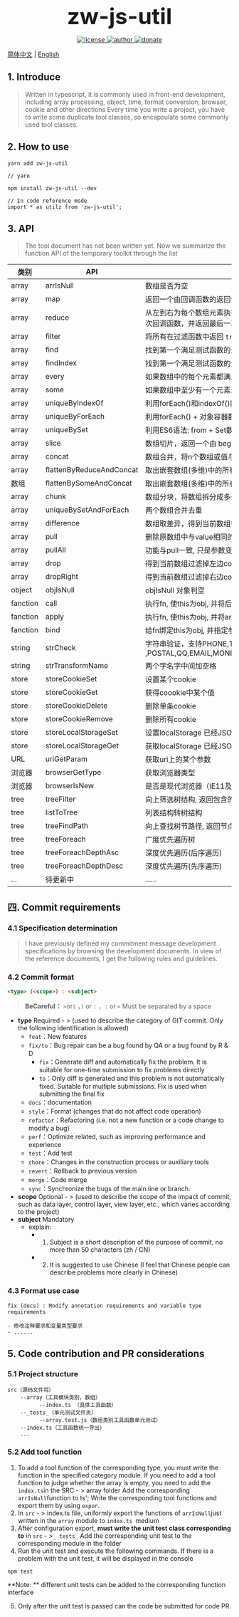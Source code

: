 <p align="center">
<b style="font-size:50px">zw-js-util</b>
</p>
<p align="center">
  <a href="https://github.com/PanJiaChen/vue-element-admin/blob/master/LICENSE">
    <img src="https://img.shields.io/github/license/mashape/apistatus.svg" alt="license">
  </a>
  <a href="https://blog.xiaoandx.club">
    <img src="https://img.shields.io/badge/author-WEI.ZHOU-brightgreen.svg" alt="author">
  </a>
  <a href="https://github.com/xiaoandx/exam">
    <img src="https://img.shields.io/badge/versions-1.0.0-brightgreen" alt="donate">
  </a>
</p>


 [简体中文](/README.md) |  [English ](/)



## 1. Introduce
> Written in typescript, it is commonly used in front-end development, including array processing, object, time, format conversion, browser, cookie and other directions
> Every time you write a project, you have to write some duplicate tool classes, so encapsulate some commonly used tool classes.



## 2. How to use

```
yarn add zw-js-util

// yarn

npm install zw-js-util --dev

// In code reference mode
import * as utilz from 'zw-js-util';
```



## 3. API

> The tool document has not been written yet. Now we summarize the function API of the temporary toolkit through the list

| 类别 | API       | 说明         |
| ---- | --------- | ------------ |
| array | arrIsNull | 数组是否为空 |
| array | map | 返回一个由回调函数的返回值组成的新数组 |
| array | reduce | 从左到右为每个数组元素执行一次回调函数，并把上次回调函数的返回值放在一个暂存器中传给下次回调函数，并返回最后一次回调函数的返回值 |
| array | filter | 将所有在过滤函数中返回 `true` 的数组元素放进一个新数组中并返回 |
| array | find | 找到第一个满足测试函数的元素并返回那个元素的值，如果找不到，则返回 `undefined` |
| array | findIndex | 找到第一个满足测试函数的元素并返回那个元素的索引，如果找不到，则返回 `-1` |
| array | every | 如果数组中的每个元素都满足测试函数，则返回 `true`，否则返回 `false |
| array | some | 如果数组中至少有一个元素满足测试函数，则返回 true，否则返回 false |
| array | uniqueByIndexOf | 利用forEach()和indexOf()数组去重 |
| array | uniqueByForEach | 利用forEach() + 对象容器数组去重 |
| array | uniqueBySet | 利用ES6语法: from + Set数组去重 |
| array | slice | 数组切片，返回一个由 begin 和 end 决定的原数组的浅拷贝, 原始数组不会被改变 |
| array | concat | 数组合并，将n个数组或值与当前数组合并生成一个新数组, 原始数组不会被改变 |
| array | flattenByReduceAndConcat | 取出嵌套数组(多维)中的所有元素放到一个新数组(一维)中，reduce() + concat() |
| 数组 | flattenBySomeAndConcat | 取出嵌套数组(多维)中的所有元素放到一个新数组(一维)中，some() + concat() |
| array | chunk | 数组分块，将数组拆分成多个 size 长度的区块，每个区块组成小数组,整体组成一个二维数组 |
| array | uniqueBySetAndForEach | 两个数组合并去重 |
| array | difference | 数组取差异，得到当前数组中所有不在arr中的元素组成的数组(不改变原数组) |
| array | pull | 删除原数组中与value相同的元素, 返回所有删除元素的数组 |
| array | pullAll | 功能与pull一致, 只是参数变为数组,删除原数组中与value相同的元素, 返回所有删除元素的数组， |
| array | drop | 得到当前数组过滤掉左边count个后剩余元素组成的数组,count默认是1 |
| array | dropRight | 得到当前数组过滤掉右边count个后剩余元素组成的数组,count默认是1 |
| object | objIsNull | objIsNull 对象判空 |
| fanction | call | 执行fn, 使this为obj, 并将后面的n个参数传给fn(功能等同于函数对象的call方法) |
| fanction | apply | 执行fn, 使this为obj, 并将args数组中的元素传给fn(功能等同于函数对象的apply方法) |
| fanction | bind | 给fn绑定this为obj, 并指定参数为后面的n个参数 (功能等同于函数对象的bind方法) |
| string | strCheck | 字符串验证，支持PHONE,TEL,CARD,PWD   ,POSTAL,QQ,EMAIL,MONEY,URL,IP,DATE,NUMBER,ENGLISH,CHINESE,LOWER,UPPER,HTML |
| string | strTransformName | 两个字名字中间加空格 |
| store | storeCookieSet | 设置某个cookie |
| store | storeCookieGet | 获得coookie中某个值 |
| store | storeCookieDelete | 删除单条cookie |
| store | storeCookieRemove | 删除所有cookie |
| store | storeLocalStorageSet | 设置localStorage 已经JSON.stringify |
| store | storeLocalStorageGet | 获取localStorage 已经JSON.parse |
| URL | uriGetParam | 获取uri上的某个参数 |
| 浏览器 | browserGetType | 获取浏览器类型 |
| 浏览器 | browserIsNew | 是否是现代浏览器（IE11及以上） |
| tree | treeFilter | 向上筛选树结构, 返回包含的树 |
| tree | listToTree | 列表结构转树结构 |
| tree | treeFindPath | 向上查找树节路径, 返回节点id的数组 |
| tree | treeForeach | 广度优先遍历树 |
| tree | treeForeachDepthAsc | 深度优先遍历(后序遍历) |
| tree | treeForeachDepthDesc | 深度优先遍历(先序遍历) |
| ... | 待更新中 | ...... |



## 四. Commit requirements

### 4.1 Specification determination

> I have previously defined my commitment message development specifications by browsing the development documents. In view of the reference documents, I get the following rules and guidelines.

### 4.2 Commit format

```html
<type> (<scope>) : <subject>
```

> **BeCareful：** `>`or`(`   ，`)` or `:` ，`:` or `<` Must be separated by a space

- **type**	     Required - > (used to describe the category of GIT commit. Only the following identification is allowed)
  - `feat`：New features
  - `fix/to`：Bug repair can be a bug found by QA or a bug found by R &amp; D
    - `fix`：Generate diff and automatically fix the problem. It is suitable for one-time submission to fix problems directly
    - `to`：Only diff is generated and this problem is not automatically fixed. Suitable for multiple submissions. Fix is used when submitting the final fix
  - `docs`：documentation
  - `style`：Format (changes that do not affect code operation)
  - `refactor`：Refactoring (i.e. not a new function or a code change to modify a bug)
  - `perf`：Optimize related, such as improving performance and experience
  - `test`：Add test
  - `chore`：Changes in the construction process or auxiliary tools
  - `revert`：Rollback to previous version
  - `merge`：Code merge
  - `sync`：Synchronize the bugs of the main line or branch.
- **scope**        Optional - > (used to describe the scope of the impact of commit, such as data layer, control layer, view layer, etc., which varies according to the project)
- **subject**      Mandatory
  - explain:
    - 1. Subject is a short description of the purpose of commit, no more than 50 characters (zh / CN)
    - 2. It is suggested to use Chinese (I feel that Chinese people can describe problems more clearly in Chinese)

### 4.3 Format use case

```
fix (docs) : Modify annotation requirements and variable type requirements

- 修改注释要求和变量类型要求
- ......
```

## 5. Code contribution and PR considerations

### 5.1 Project structure
```
src（源码文件将）
    --array（工具模块类别，数组）
          --index.ts （具体工具函数）
    --_tests_（单元测试文件夹）
          --array.test.js（数组类别工具函数单元测试）
    --index.ts（工具函数统一导出）
    ...
```
### 5.2 Add tool function
1. To add a tool function of the corresponding type, you must write the function in the specified category module. If you need to add a tool function to judge whether the array is empty, you need to add the `index.ts`in the SRC - > array folder Add the corresponding `arrIsNull`function to ts'; Write the corresponding tool functions and export them by using `expor`.
2. In `src` - > index.ts file, uniformly export the functions of `arrIsNull`just written in the `array` module to `index.ts `medium
3. After configuration export, **must write the unit test class corresponding to** in `src` - >`_ tests_`  Add the corresponding unit test to the corresponding module in the folder
4. Run the unit test and execute the following commands. If there is a problem with the unit test, it will be displayed in the console
```cmd
npm test
```
**Note: ** different unit tests can be added to the corresponding function interface

5. Only after the unit test is passed can the code be submitted for code PR.

